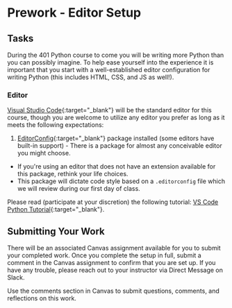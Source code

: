 # Prework - Editor Setup

## Tasks

During the 401 Python course to come you will be writing more Python than you can possibly imagine. To help ease yourself into the experience it is important that you start with a well-established editor configuration for writing Python (this includes HTML, CSS, and JS as well!).

### Editor
[Visual Studio Code](https://code.visualstudio.com/){:target="_blank"} will be the standard editor for this course, though you are welcome to utilize any editor you prefer as long as it meets the following expectations:
1. [EditorConfig](https://marketplace.visualstudio.com/items?itemName=EditorConfig.EditorConfig){:target="_blank"} package installed (some editors have built-in support) - There is a package for almost any conceivable editor you might choose.
  - If you're using an editor that does not have an extension available for this package, rethink your life choices.
  - This package will dictate code style based on a `.editorconfig` file which we will review during our first day of class.

Please read (participate at your discretion) the following tutorial: [VS Code Python Tutorial](https://code.visualstudio.com/docs/python/python-tutorial){:target="_blank"}.

## Submitting Your Work

There will be an associated Canvas assignment available for you to submit your completed work. Once you complete the setup in full, submit a comment in the Canvas assignment to confirm that you are set up. If you have any trouble, please reach out to your instructor via Direct Message on Slack.

Use the comments section in Canvas to submit questions, comments, and reflections on this work.
